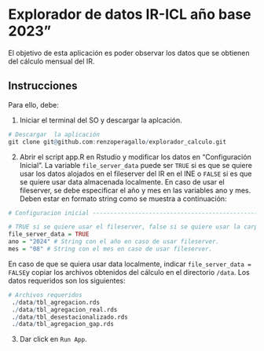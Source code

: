 
<!-- README.md is generated from README.Rmd. Please edit that file -->

# Explorador de datos IR-ICL año base 2023”

<!-- badges: start -->
<!-- badges: end -->

El objetivo de esta aplicación es poder observar los datos que se
obtienen del cálculo mensual del IR.

## Instrucciones

Para ello, debe:

1.  Iniciar el terminal del SO y descargar la aplcación.

``` r
# Descargar  la aplicación
git clone git@github.com:renzoperagallo/explorador_calculo.git
```

2.  Abrir el script app.R en Rstudio y modificar los datos en
    “Configuración Inicial”. La variable `file_server_data` puede ser
    `TRUE` si es que se quiere usar los datos alojados en el fileserver
    del IR en el INE o `FALSE` si es que se quiere usar data almacenada
    localmente. En caso de usar el fileserver, se debe especificar el
    año y mes en las variables ano y mes. Deben estar en formato string
    como se muestra a continuación:

``` r
# Configuracion inicial ---------------------------------------------------

# TRUE si se quiere usar el fileserver, false si se quiere usar la carpeta data.
file_server_data = TRUE
ano = "2024" # String con el año en caso de usar fileserver.
mes = "08" # String con el mes en caso de usar fileserver.
```

En caso de que se quiera usar data localmente, indicar
`file_server_data = FALSE`y copiar los archivos obtenidos del cálculo en
el directorio `/data`. Los datos requeridos son los siguientes:

``` r
# Archivos requeridos
 ./data/tbl_agregacion.rds
 ./data/tbl_agregacion_real.rds
 ./data/tbl_desestacionalizado.rds
 ./data/tbl_agregacion_gap.rds
```

3.  Dar click en `Run App`.
